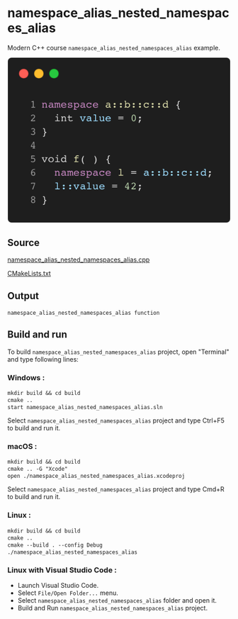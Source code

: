 # namespace_alias_nested_namespaces_alias

Modern C++ course `namespace_alias_nested_namespaces_alias` example.

![namespace_alias_nested_namespaces_alias](../../../docs/pictures/language_basics/namespace_alias_nested_namespaces_alias.png)

## Source

[namespace_alias_nested_namespaces_alias.cpp](namespace_alias_nested_namespaces_alias.cpp)

[CMakeLists.txt](CMakeLists.txt)

## Output

```
namespace_alias_nested_namespaces_alias function
```

## Build and run

To build `namespace_alias_nested_namespaces_alias` project, open "Terminal" and type following lines:

### Windows :

``` shell
mkdir build && cd build
cmake .. 
start namespace_alias_nested_namespaces_alias.sln
```

Select `namespace_alias_nested_namespaces_alias` project and type Ctrl+F5 to build and run it.

### macOS :

``` shell
mkdir build && cd build
cmake .. -G "Xcode"
open ./namespace_alias_nested_namespaces_alias.xcodeproj
```

Select `namespace_alias_nested_namespaces_alias` project and type Cmd+R to build and run it.

### Linux :

``` shell
mkdir build && cd build
cmake .. 
cmake --build . --config Debug
./namespace_alias_nested_namespaces_alias
```

### Linux with Visual Studio Code :

* Launch Visual Studio Code.
* Select `File/Open Folder...` menu.
* Select `namespace_alias_nested_namespaces_alias` folder and open it.
* Build and Run `namespace_alias_nested_namespaces_alias` project.
